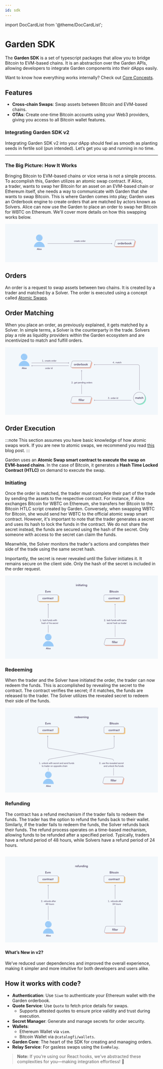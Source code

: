 ```yaml
---
id: sdk
---
```


import DocCardList from '@theme/DocCardList';

# Garden SDK
The **Garden SDK** is a set of typescript packages that allow you to bridge Bitcoin to EVM-based chains. It is an abstraction over the Garden APIs, allowing developers to integrate Garden components into their dApps easily.

Want to know how everything works internally? Check out [Core Concepts](./CoreConcepts.md).

## Features
- **Cross-chain Swaps**: Swap assets between Bitcoin and EVM-based chains.
- **OTAs**: Create one-time Bitcoin accounts using your Web3 providers, giving you access to all Bitcoin wallet features.
### Integrating Garden SDK v2

Integrating Garden SDK v2 into your dApp should feel as smooth as planting seeds in fertile soil (pun intended). Let’s get you up and running in no time.  

---

### The Big Picture: How It Works  

Bringing Bitcoin to EVM-based chains or vice versa is not a simple process. To accomplish this, Garden utilizes an atomic swap contract. If Alice, a trader, wants to swap her Bitcoin for an asset on an EVM-based chain or Ethereum itself, she needs a way to communicate with Garden that she wants to swap Bitcoin. This is where Garden comes into play; Garden uses an Orderbook engine to create orders that are matched by actors known as Solvers. Alice can now use the Garden to place an order to swap her Bitcoin for WBTC on Ethereum. We'll cover more details on how this swapping works below.

![alice creates order](../images/alice_create_order.png)

## Orders

An order is a request to swap assets between two chains. It is created by a trader and matched by a Solver. The order is executed using a concept called [Atomic Swaps](https://www.catalog.fi/blog/atomic-swaps).

## Order Matching

When you place an order, as previously explained, it gets matched by a Solver. In simple terms, a Solver is the counterparty in the trade. Solvers play a role as liquidity providers within the Garden ecosystem and are incentivized to match and fulfill orders.

![order matching system](../images/order_matching.png)

## Order Execution

:::note
This section assumes you have basic knowledge of how atomic swaps work. If you are new to atomic swaps, we recommend you read [this](https://www.catalog.fi/blog/atomic-swaps) blog post.
:::

Garden uses an **Atomic Swap smart contract to execute the swap on EVM-based chains**. In the case of Bitcoin, it generates a **Hash Time Locked Contract (HTLC)** on demand to execute the swap.

### Initiating

Once the order is matched, the trader must complete their part of the trade by sending the assets to the respective contract. For instance, if Alice exchanges Bitcoin for WBTC on Ethereum, she transfers her Bitcoin to the Bitcoin HTLC script created by Garden. Conversely, when swapping WBTC for Bitcoin, she would send her WBTC to the official atomic swap smart contract. However, it's important to note that the trader generates a secret and uses its hash to lock the funds in the contract. We do not share the secret instead, the funds are secured using the hash of the secret. Only someone with access to the secret can claim the funds.

Meanwhile, the Solver monitors the trader's actions and completes their side of the trade using the same secret hash.

Importantly, the secret is never revealed until the Solver initiates it. It remains secure on the client side. Only the hash of the secret is included in the order request.

![initiating](../images/initiating.png)

### Redeeming

When the trader and the Solver have initiated the order, the trader can now redeem the funds. This is accomplished by revealing the secret to the contract. The contract verifies the secret; if it matches, the funds are released to the trader. The Solver utilizes the revealed secret to redeem their side of the funds.

![redeeming](../images/redeeming.png)

### Refunding

The contract has a refund mechanism if the trader fails to redeem the funds. The trader has the option to refund the funds back to their wallet. Similarly, if the trader fails to redeem the funds, the Solver refunds back their funds. The refund process operates on a time-based mechanism, allowing funds to be refunded after a specified period. Typically, traders have a refund period of 48 hours, while Solvers have a refund period of 24 hours.

![refunding](../images/refunding.png)
---

#### What’s New in v2?  
We’ve reduced user dependencies and improved the overall experience, making it simpler and more intuitive for both developers and users alike.

## How it works with code?

- **Authentication**: Use `Siwe` to authenticate your Ethereum wallet with the Garden orderbook.  
- **Quote Service**: Use `Quote` to fetch price details for swaps.  
  - Supports attested quotes to ensure price validity and trust during execution.  
- **Secret Manager**: Generate and manage secrets for order security.  
- **Wallets**:  
  - Ethereum Wallet via `viem`.  
  - Bitcoin Wallet via `@catalogfi/wallets`.  
- **Garden Core**: The heart of the SDK for creating and managing orders.  
- **Relay Service**: For gasless swaps using the `EvmRelay`.  

> **Note:** If you’re using our React hooks, we’ve abstracted these complexities for you—making integration effortless! 🎉